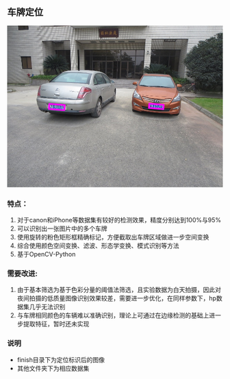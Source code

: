 ## 车牌定位
![img](./finish/canon/show_IMG_0185.JPG)
### 特点：
1. 对于canon和iPhone等数据集有较好的检测效果，精度分别达到100%与95%
1. 可以识别出一张图片中的多个车牌
1. 使用旋转的粉色矩形框精确标记，方便截取出车牌区域做进一步空间变换
1. 综合使用颜色空间变换、滤波、形态学变换、模式识别等方法
1. 基于OpenCV-Python

### 需要改进:
1. 由于基本筛选为基于色彩分量的阈值法筛选，且实验数据为白天拍摄，因此对夜间拍摄的低质量图像识别效果较差，需要进一步优化，在同样参数下，hp数据集几乎无法识别
1. 与车牌相同颜色的车辆难以准确识别，理论上可通过在边缘检测的基础上进一步提取特征，暂时还未实现

### 说明
+ finish目录下为定位标识后的图像
+ 其他文件夹下为相应数据集